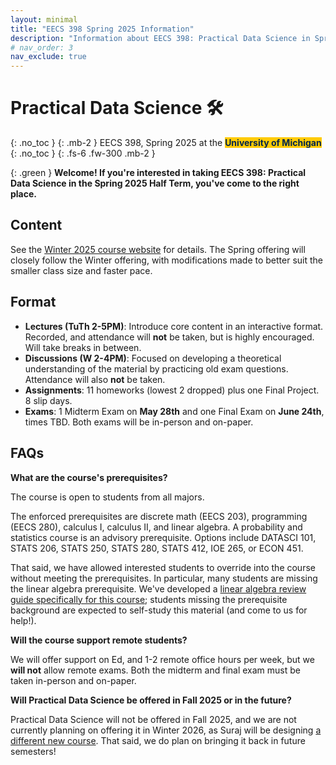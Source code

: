 ```yaml
---
layout: minimal
title: "EECS 398 Spring 2025 Information"
description: "Information about EECS 398: Practical Data Science in Spring 2025."
# nav_order: 3
nav_exclude: true
---
```


# Practical Data Science 🛠️
{: .no_toc }
{: .mb-2 }
EECS 398, Spring 2025 at the <b><span style="background-color: #FFCB05; color: #00274C">University of Michigan</span></b>
{: .no_toc }
{: .fs-6 .fw-300 .mb-2 }

{: .green }
**Welcome! If you're interested in taking EECS 398: Practical Data Science in the Spring 2025 Half Term, you've come to the right place.**


## Content

See the [Winter 2025 course website](https://practicaldsc.org) for details. The Spring offering will closely follow the Winter offering, with modifications made to better suit the smaller class size and faster pace.


## Format

- **Lectures (TuTh 2-5PM)**: Introduce core content in an interactive format. Recorded, and attendance will **not** be taken, but is highly encouraged. Will take breaks in between.
- **Discussions (W 2-4PM)**: Focused on developing a theoretical understanding of the material by practicing old exam questions. Attendance will also **not** be taken.
- **Assignments**: 11 homeworks (lowest 2 dropped) plus one Final Project. 8 slip days.
- **Exams**: 1 Midterm Exam on **May 28th** and one Final Exam on **June 24th**, times TBD. Both exams will be in-person and on-paper.


## FAQs

**What are the course's prerequisites?**

The course is open to students from all majors.

The enforced prerequisites are discrete math (EECS 203), programming (EECS 280), calculus I, calculus II, and linear algebra. A probability and statistics course is an advisory prerequisite. Options include DATASCI 101, STATS 206, STATS 250, STATS 280, STATS 412, IOE 265, or ECON 451.

That said, we have allowed interested students to override into the course without meeting the prerequisites. In particular, many students are missing the linear algebra prerequisite. We've developed a [linear algebra review guide specifically for this course](https://practicaldsc.org/guides/linear-algebra); students missing the prerequisite background are expected to self-study this material (and come to us for help!).

**Will the course support remote students?**

We will offer support on Ed, and 1-2 remote office hours per week, but we **will not** allow remote exams. Both the midterm and final exam must be taken in-person and on-paper.

**Will Practical Data Science be offered in Fall 2025 or in the future?**

Practical Data Science will not be offered in Fall 2025, and we are not currently planning on offering it in Winter 2026, as Suraj will be designing [a different new course](https://rampure.org/math-for-ML). That said, we do plan on bringing it back in future semesters!